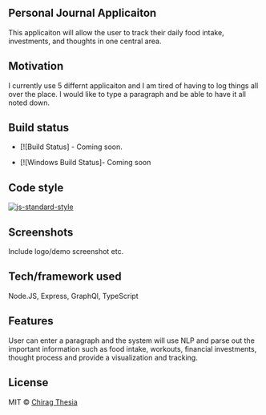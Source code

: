 ## Personal Journal Applicaiton 
This applicaiton will allow the user to track their daily food intake, investments, and thoughts in one central area. 

## Motivation
I currently use 5 differnt applicaiton and I am tired of having to log things all over the place. I would like to type a paragraph and be able to have it all noted down. 

## Build status


- [![Build Status] - Coming soon. 

- [![Windows Build Status]- Coming soon

## Code style

[![js-standard-style](https://img.shields.io/badge/code%20style-standard-brightgreen.svg?style=flat)](https://github.com/feross/standard)
 
## Screenshots
Include logo/demo screenshot etc.

## Tech/framework used
Node.JS, Express, GraphQl, TypeScript


## Features
User can enter a paragraph and the system will use NLP and parse out the important information such as food intake, workouts, financial investments, thought process and provide a visualization and tracking. 


## License
MIT © [Chirag Thesia]()
